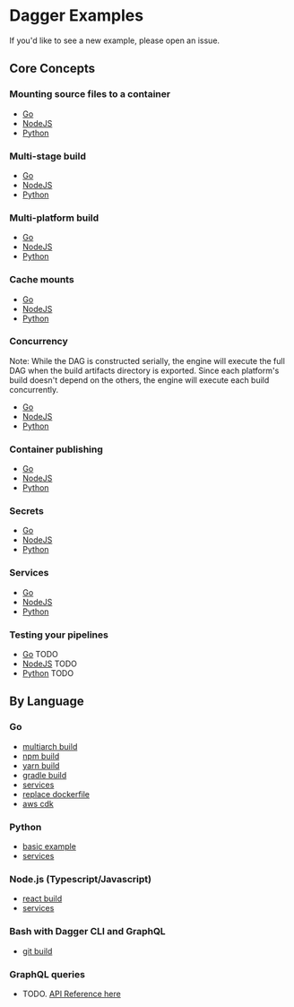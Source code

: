 # Dagger Examples

If you'd like to see a new example, please open an issue.

## Core Concepts

### Mounting source files to a container

- [Go](./go/db-service/main.go#L37)
- [NodeJS](./nodejs/db-service/build.js#L19)
- [Python](./python/db-service/pipeline.py#L28)

### Multi-stage build

- [Go](./go/multistage/main.go#L31)
- [NodeJS](./nodejs/multistage/build.js#L14)
- [Python](./python/multistage/pipeline.py#L19)

### Multi-platform build

- [Go](./go/multiplatform/main.go#L30)
- [NodeJS](./nodejs/multiplatform/build.js#L16)
- [Python](./python/multiplatform/pipeline.py#L19)

### Cache mounts

- [Go](./go/multiplatform/main.go#L34)
- [NodeJS](./nodejs/multiplatform/build.js#L20)
- [Python](./python/multiplatform/pipeline.py#L23)

### Concurrency

Note: While the DAG is constructed serially, the engine will execute the full DAG when the build artifacts directory is exported. Since each platform's build doesn't depend on the others, the engine will execute each build concurrently.

- [Go](./go/multiplatform/main.go#L29)
- [NodeJS](./nodejs/multiplatform/build.js#L15)
- [Python](./python/multiplatform/pipeline.py#L17)

### Container publishing

- [Go](./go/multistage/main.go#L41)
- [NodeJS](./nodejs/multistage/build.js#L23)
- [Python](./python/multistage/pipeline.py#L30)

### Secrets

- [Go](./go/secrets/main.go#L21)
- [NodeJS](./nodejs/secrets/ci.js#L6)
- [Python](./python/secrets/pipeline.py#L9)

### Services

- [Go](./go/db-service/main.go#L22)
- [NodeJS](./nodejs/db-service/build.js#L6)
- [Python](./python/db-service/pipeline.py#L10)

### Testing your pipelines

- [Go]() TODO
- [NodeJS]() TODO
- [Python]() TODO

## By Language

### Go

- [multiarch build](./go/multiarch-build/)
- [npm build](./go/npm-build/)
- [yarn build](./go/yarn-build/)
- [gradle build](./go/gradle-build/)
- [services](./go/db-service/)
- [replace dockerfile](./go/replace-dockerfile/)
- [aws cdk](./go/aws-cdk/)

### Python

- [basic example](./python/basic-example/)
- [services](./python/db-service/)

### Node.js (Typescript/Javascript)

- [react build](./nodejs/react-build/)
- [services](./nodejs/db-service/)

### Bash with Dagger CLI and GraphQL

- [git build](./bash/git-build/)

### GraphQL queries

- TODO. [API Reference here](https://docs.dagger.io/api)
